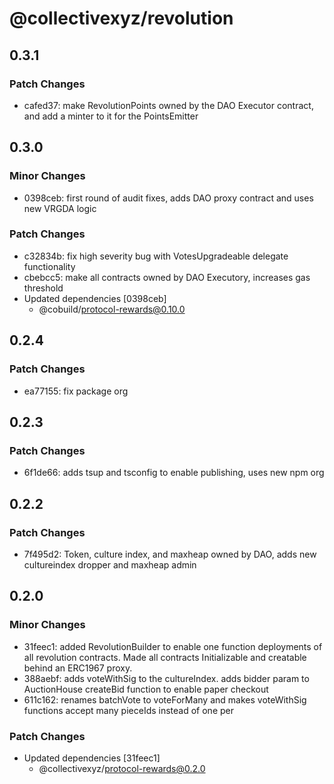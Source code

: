 # @collectivexyz/revolution

## 0.3.1

### Patch Changes

- cafed37: make RevolutionPoints owned by the DAO Executor contract, and add a minter to it for the PointsEmitter

## 0.3.0

### Minor Changes

- 0398ceb: first round of audit fixes, adds DAO proxy contract and uses new VRGDA logic

### Patch Changes

- c32834b: fix high severity bug with VotesUpgradeable delegate functionality
- cbebcc5: make all contracts owned by DAO Executory, increases gas threshold
- Updated dependencies [0398ceb]
  - @cobuild/protocol-rewards@0.10.0

## 0.2.4

### Patch Changes

- ea77155: fix package org

## 0.2.3

### Patch Changes

- 6f1de66: adds tsup and tsconfig to enable publishing, uses new npm org

## 0.2.2

### Patch Changes

- 7f495d2: Token, culture index, and maxheap owned by DAO, adds new cultureindex dropper and maxheap admin

## 0.2.0

### Minor Changes

- 31feec1: added RevolutionBuilder to enable one function deployments of all revolution contracts. Made all contracts Initializable and creatable behind an ERC1967 proxy.
- 388aebf: adds voteWithSig to the cultureIndex. adds bidder param to AuctionHouse createBid function to enable paper checkout
- 611c162: renames batchVote to voteForMany and makes voteWithSig functions accept many pieceIds instead of one per

### Patch Changes

- Updated dependencies [31feec1]
  - @collectivexyz/protocol-rewards@0.2.0
